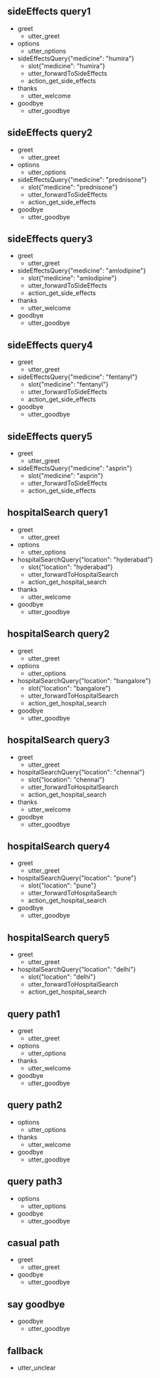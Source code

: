 ## sideEffects query1
* greet
  - utter_greet
* options
  - utter_options
* sideEffectsQuery{"medicine": "humira"}
  - slot{"medicine": "humira"}
  - utter_forwardToSideEffects
  - action_get_side_effects
* thanks
  - utter_welcome
* goodbye
  - utter_goodbye

## sideEffects query2
* greet
  - utter_greet
* options
  - utter_options
* sideEffectsQuery{"medicine": "prednisone"}
  - slot{"medicine": "prednisone"}
  - utter_forwardToSideEffects
  - action_get_side_effects
* goodbye
  - utter_goodbye

## sideEffects query3
* greet
  - utter_greet
* sideEffectsQuery{"medicine": "amlodipine"}
  - slot{"medicine": "amlodipine"}
  - utter_forwardToSideEffects
  - action_get_side_effects
* thanks
  - utter_welcome
* goodbye
  - utter_goodbye

## sideEffects query4
* greet
  - utter_greet
* sideEffectsQuery{"medicine": "fentanyl"}
  - slot{"medicine": "fentanyl"}
  - utter_forwardToSideEffects
  - action_get_side_effects
* goodbye
  - utter_goodbye

## sideEffects query5
* greet
  - utter_greet
* sideEffectsQuery{"medicine": "asprin"}
  - slot{"medicine": "asprin"}
  - utter_forwardToSideEffects
  - action_get_side_effects
  
## hospitalSearch query1
* greet
  - utter_greet
* options
  - utter_options
* hospitalSearchQuery{"location": "hyderabad"}
  - slot{"location": "hyderabad"}
  - utter_forwardToHospitalSearch
  - action_get_hospital_search
* thanks
  - utter_welcome
* goodbye
  - utter_goodbye
  
## hospitalSearch query2
* greet
  - utter_greet
* options
  - utter_options
* hospitalSearchQuery{"location": "bangalore"}
  - slot{"location": "bangalore"}
  - utter_forwardToHospitalSearch
  - action_get_hospital_search
* goodbye
  - utter_goodbye
  
## hospitalSearch query3
* greet
  - utter_greet
* hospitalSearchQuery{"location": "chennai"}
  - slot{"location": "chennai"}
  - utter_forwardToHospitalSearch
  - action_get_hospital_search
* thanks
  - utter_welcome
* goodbye
  - utter_goodbye
  
## hospitalSearch query4
* greet
  - utter_greet
* hospitalSearchQuery{"location": "pune"}
  - slot{"location": "pune"}
  - utter_forwardToHospitaSearch
  - action_get_hospital_search
* goodbye
  - utter_goodbye
  
## hospitalSearch query5
* greet
  - utter_greet
* hospitalSearchQuery{"location": "delhi"}
  - slot{"location": "delhi"}
  - utter_forwardToHospitalSearch
  - action_get_hospital_search

## query path1
* greet
  - utter_greet
* options
  - utter_options
* thanks
  - utter_welcome
* goodbye
  - utter_goodbye

## query path2
* options
  - utter_options
* thanks
  - utter_welcome
* goodbye
  - utter_goodbye

## query path3
* options
  - utter_options
* goodbye
  - utter_goodbye

## casual path
* greet
  - utter_greet
* goodbye
  - utter_goodbye

## say goodbye
* goodbye
  - utter_goodbye

## fallback
- utter_unclear
